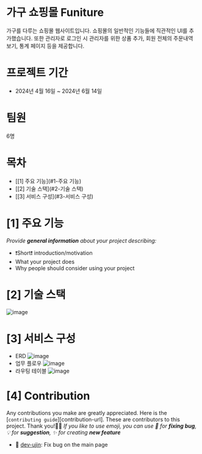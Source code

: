 # 가구 쇼핑몰 Funiture
가구를 다루는 쇼핑몰 웹사이트입니다. 쇼핑몰의 일반적인 기능들에 직관적인 UI를 추가했습니다.
또한 관리자로 로그인 시 관리자를 위한 상품 추가, 회원 전체의 주문내역 보기, 통계 페이지 등을 제공합니다.

# 프로젝트 기간
- 2024년 4월 16일 ~ 2024년 6월 14일

# 팀원
6명

# 목차
- [[1] 주요 기능](#1-주요 기능)
- [[2] 기술 스택](#2-기술 스택)
- [[3] 서비스 구성](#3-서비스 구성)


# [1] 주요 기능
*Provide **general information** about your project describing:*
- ❗️Short❗️ introduction/motivation
- What your project does
- Why people should consider using your project


# [2] 기술 스택
![image](https://github.com/Ape07Park/Final-project-24.05-integralation/assets/132667775/5b77c38a-1026-4411-a1e4-659baab2391e)



# [3] 서비스 구성
- ERD ![image](https://github.com/Ape07Park/Final-project-24.05-integralation/assets/132667775/1acb14e4-d903-44ff-9902-b30729a0a6ce)
- 업무 플로우 ![image](https://github.com/Ape07Park/Final-project-24.05-integralation/assets/132667775/56fda504-e0bf-4460-bc2c-1721d16251a0)
- 라우팅 테이블 ![image](https://github.com/Ape07Park/Final-project-24.05-integralation/assets/132667775/3a5ba29d-a5d8-4643-9bef-6842265f0861)



# [4] Contribution
Any contributions you make are greatly appreciated. Here is the [`contributing guide`][contribution-url].
These are contributors to this project. Thank you!🙆‍♀️
*If you like to use emoji, you can use 🐞 for **fixing bug**, 💡 for **suggestion**, ✨ for creating **new feature***
- 🐞 [dev-ujin](https://github.com/dev-ujin): Fix bug on the main page







